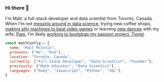 ### Hi there 👋

I'm Matt: a full-stack developer and data scientist from Toronto, Canada. When I'm not [messing around in data science](https://twitter.com/MattLovesMath/status/1319702830224150528?s=20), trying new coffee shops, [making silly machines to beat video games](https://vm.tiktok.com/ZMRcckG77/) or learning [new dances](https://vm.tiktok.com/ZMRcc97PX/) with my wife, [Pam](https://twitter.com/MattLovesMath/status/1372559030615470082?s=20), I'm likely [working to bootstrap my passion project, Typist](https://twitter.com/MattLovesMath/status/1120658031115755521?s=20).

<!--
**MattyMc/MattyMc** is a ✨ _special_ ✨ repository because its `README.md` (this file) appears on your GitHub profile.

Here are some ideas to get you started:

- 🔭 I’m currently working on ...
- 🌱 I’m currently learning ...
- 👯 I’m looking to collaborate on ...
- 🤔 I’m looking for help with ...
- 💬 Ask me about ...
- 📫 How to reach me: ...
- 😄 Pronouns: ...
- ⚡ Fun fact: ...
-->

```javascript
const mattConfig = { 
  name: "Matt McInnis",
  pronouns: ["He", "Him"],
  location: "Toronto, Canada",
  currently: ["Full-Stack Developer", "Data Scientist", "Founder"],
  previously: ["Math Educator", "Data Scientist"],
  languages: ["Ruby", "Javascript", "Python", "SQL"],
}
```

